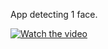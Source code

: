 App detecting 1 face.

[![Watch the video](https://i.imgur.com/vKb2F1B.png)](https://youtu.be/feRlnUSKrfg)

